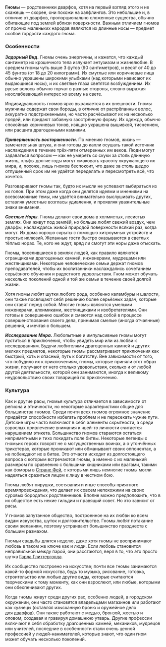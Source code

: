 **Гномы** — родственники дварфов, хотя на первый взгляд этого и не скажешь — скорее, они похожи на халфлингов. Это небольшие и, в отличие от дварфов, пропорционально сложенные существа, обычно обитающие под землей вблизи поверхности. Важным отличием гномов от прочих маленьких народов являются их длинные носы — предмет особой гордости каждого гнома.
### Особенности
**_Задорный Вид._** Гномы очень энергичны, и кажется, что каждый сантиметр их крошечного тела излучает энтузиазм и жизнелюбие. В среднем гномы чуть выше 3 футов (90 сантиметров), и весят от 40 до 45 фунтов (от 18 до 20 килограмм). Их смуглые или коричневые лица обычно украшены широкими улыбками (над которыми нависают их выдающиеся носы), и их светлые глаза светятся возбуждением. Их русые волосы обычно торчат в разные стороны, словно выражая неослабевающий интерес ко всему на свете.

Индивидуальность гномов ярко выражается в их внешности. Гномы мужчины содержат свои бороды, в отличие от растрёпанных волос, аккуратно подстриженными, но часто расчёсывают их на несколько прядей, или придают забавную заострённую форму. Их одежда, обычно спокойных коричневых тонов, изящно украшена вышивкой, тиснением, или расшита драгоценными камнями.

**_Приверженость восторжености._** По мнению гномов, жизнь — замечательная штука, и они готовы до капли осушать такой источник наслаждения в течение трёх-пяти отмеренных им веков. Люди могут задаваться вопросом — как не умереть со скуки за столь длинную жизнь, эльфы долгие годы могут смаковать красоту окружающего их мира, и, похоже, лишь гномов беспокоит, что даже за столь щедро отпущенный срок им не удаётся переделать и пересмотреть всё, что хочется.

Разговаривают гномы так, будто их мысли не успевают выбираться из их голов. При этом даже когда они делятся идеями и мнениями на всевозможные темы, им удаётся внимательно выслушивать других, вставляя уместные возгласы удивления, и проявляя уважительные знаки внимания.

**_Светлые Норы._** Гномы делают свои дома в холмистых, лесистых землях. Они живут под землёй, но больше любят свежий воздух, чем дварфы, наслаждаясь живой природой поверхности всякий раз, когда могут. Их дома хорошо скрыты с помощью хитроумных устройств и простых иллюзий. Желанные гости быстро оказываются в светлых тёплых норах. Те, кого не ждут, вряд ли смогут эти норы даже отыскать.

Гномы, поселившиеся в землях людей, как правило являются огранщиками драгоценных камней, инженерами, мудрецами или жестянщиками. Некоторые человеческие семьи держат гномов преподавателей, чтобы их воспитанники наслаждались сочетанием серьёзного обучения и радостного удовольствия. Гном может обучать несколько поколений одной и той же семьи в течение своей долгой жизни.

Хотя гномы любят шутки любого рода, особенно каламбуры и шалости, они также посвящают себя решению более серьёзных задач, которые они ставят перед собой. Многие гномы являются умелыми инженерами, алхимиками, жестянщиками и изобретателями. Они готовы к совершению ошибок и смеются над собой в процессе совершенствования своего дела, принимая смелые (иногда отчаянные) решения, и мечтая о большем.

**_Исследование Мира._** Любопытные и импульсивные гномы могут пуститься в приключения, чтобы увидеть мир или из любви к исследованиям. Будучи любителями драгоценных камней и других мелких предметов, некоторые гномы рассматривают приключения как быстрый, хоть и опасный, путь к богатству. Вне зависимости от того, что побудило их к приключениям, гномы, которые приняли этот образ жизни, получают от него столько удовольствия, сколько и от любой другой деятельности, которой они занимаются, иногда к великому неудовольствию своих товарищей по приключению.
### Культура
Как и другие расы, гномья культура отличается в зависимости от региона и этничности, но некоторые характеристики общие для большинства гномов. Среди почти всех гномов огромное значение придаётся способности избегать проблем и не пересекать чужие пути. Детские игры часто включают в себя элементы скрытности, а среди взрослых привлечение внимания к чьей-то личности считается нарушением этикета. Большинство гномов стараются остаться неприметными и тихо покидать поле битвы. Некоторые легенды о гномьих героях говорят не о могущественных воинах, а о утончённых трикстерах, которые проникают или обманывают своих оппонентах, а не побеждают их в битве. Это отчасти исходит из долгостоящего вопроса с которым встречаются гномы, а именно с их маленький размером по сравнению с большими хищниками или врагами, такими как фоморы в [Стране Фей](https://dnd.fandom.com/ru/wiki/%D0%A1%D1%82%D1%80%D0%B0%D0%BD%D0%B0_%D0%A4%D0%B5%D0%B9 "Страна Фей"), с которыми лишь немногие гномы могли надеяться сразиться лицом к лицу в честном бою.

Гномы любят пирушки, состязания и иные способы приятного времяпровождения, что делает их совсем непохожими на своих суровых бородатых родственников. Вполне можно предположить, что в их обществе есть некие гильдии и правящий совет. Но это зависит от расы.

У гномов запутанное общество, построенное на их любви ко всем видам искусства, шуток и долгожительстве. Гномы любят потакание своим желаниям, поэтому устраивают большинство празднеств с большим размахом.

Гномьи свадьбы длятся неделю, даже хотя гномы не воспринимают любовь в таком же ключе как и люди. Если любовь становится неправильной между парой, они расстаются, веря в то, что это просто шутка [Гарла Глиттерголда](https://dnd.fandom.com/ru/wiki/%D0%93%D0%B0%D1%80%D0%BB_%D0%93%D0%BB%D0%B8%D1%82%D1%82%D0%B5%D1%80%D0%B3%D0%BE%D0%BB%D0%B4 "Гарл Глиттерголд").

Их сообщество построено на искусстве; почти все гномы занимаются какой-то формой искусства, будь то музыка, рисование, готовка, строительство или любые другие виды, которые считаются творческими к тому моменту, как они взрослеют, или любые, которыми они обеспечивают других.

Когда гномы живут среди других рас, особенно людей, в городском окружении, они часто становятся владельцами магазинов или работают как кузнецы (оставляя изысканную броню и оружейное дело для [дварфов](https://dnd.fandom.com/ru/wiki/%D0%94%D0%B2%D0%B0%D1%80%D1%84 "Дварф")). Они также работают с медью, бронзой, жестью и оловом, создавая и гравируя домашнюю утварь. Другие профессии включают в себя обработку драгоценных камней, механиков, мудрецов или учителей, последние в особенности стали очень ценной профессией у людей-нанимателей, которые знают, что один гном может обучать несколько поколений.